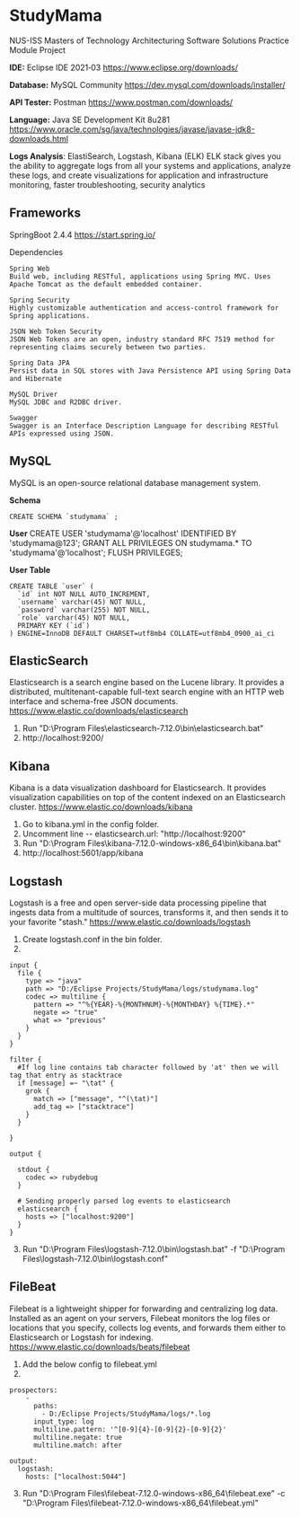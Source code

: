 # StudyMama
NUS-ISS Masters of Technology
Architecturing Software Solutions
Practice Module Project

**IDE:** Eclipse IDE 2021‑03 https://www.eclipse.org/downloads/

**Database:**  MySQL Community https://dev.mysql.com/downloads/installer/

**API Tester:** Postman https://www.postman.com/downloads/

**Language:** Java SE Development Kit 8u281 https://www.oracle.com/sg/java/technologies/javase/javase-jdk8-downloads.html

**Logs Analysis**:
ElastiSearch, Logstash, Kibana (ELK)
ELK stack gives you the ability to aggregate logs from all your systems and applications, analyze these logs, and create visualizations for application and infrastructure monitoring, faster troubleshooting, security analytics

Frameworks
-
SpringBoot 2.4.4
https://start.spring.io/

Dependencies
```
Spring Web
Build web, including RESTful, applications using Spring MVC. Uses Apache Tomcat as the default embedded container.

Spring Security
Highly customizable authentication and access-control framework for Spring applications.

JSON Web Token Security
JSON Web Tokens are an open, industry standard RFC 7519 method for representing claims securely between two parties.

Spring Data JPA
Persist data in SQL stores with Java Persistence API using Spring Data and Hibernate

MySQL Driver
MySQL JDBC and R2DBC driver.

Swagger
Swagger is an Interface Description Language for describing RESTful APIs expressed using JSON. 
```

MySQL
-
MySQL is an open-source relational database management system.

**Schema**
```
CREATE SCHEMA `studymama` ;
```
**User**
CREATE USER 'studymama'@'localhost' IDENTIFIED BY 'studymama@123';
GRANT ALL PRIVILEGES ON studymama.* TO 'studymama'@'localhost';
FLUSH PRIVILEGES;

**User Table**
```
CREATE TABLE `user` (
  `id` int NOT NULL AUTO_INCREMENT,
  `username` varchar(45) NOT NULL,
  `password` varchar(255) NOT NULL,
  `role` varchar(45) NOT NULL,
  PRIMARY KEY (`id`)
) ENGINE=InnoDB DEFAULT CHARSET=utf8mb4 COLLATE=utf8mb4_0900_ai_ci
```

ElasticSearch
-
Elasticsearch is a search engine based on the Lucene library. It provides a distributed, multitenant-capable full-text search engine with an HTTP web interface and schema-free JSON documents.
https://www.elastic.co/downloads/elasticsearch

1. Run "D:\Program Files\elasticsearch-7.12.0\bin\elasticsearch.bat"
2. http://localhost:9200/

Kibana
-
Kibana is a data visualization dashboard for Elasticsearch. It provides visualization capabilities on top of the content indexed on an Elasticsearch cluster.
https://www.elastic.co/downloads/kibana

1. Go to kibana.yml in the config folder.
2. Uncomment line -- elasticsearch.url: "http://localhost:9200"
3. Run "D:\Program Files\kibana-7.12.0-windows-x86_64\bin\kibana.bat"
4. http://localhost:5601/app/kibana

Logstash
-
Logstash is a free and open server-side data processing pipeline that ingests data from a multitude of sources, transforms it, and then sends it to your favorite "stash."
https://www.elastic.co/downloads/logstash

1. Create logstash.conf in the bin folder.
2.
```
input {
  file {
    type => "java"
    path => "D:/Eclipse Projects/StudyMama/logs/studymama.log"
    codec => multiline {
      pattern => "^%{YEAR}-%{MONTHNUM}-%{MONTHDAY} %{TIME}.*"
      negate => "true"
      what => "previous"
    }
  }
}
 
filter {
  #If log line contains tab character followed by 'at' then we will tag that entry as stacktrace
  if [message] =~ "\tat" {
    grok {
      match => ["message", "^(\tat)"]
      add_tag => ["stacktrace"]
    }
  }
 
}
 
output {
   
  stdout {
    codec => rubydebug
  }
 
  # Sending properly parsed log events to elasticsearch
  elasticsearch {
    hosts => ["localhost:9200"]
  }
}
```
3. Run "D:\Program Files\logstash-7.12.0\bin\logstash.bat" -f "D:\Program Files\logstash-7.12.0\bin\logstash.conf"

FileBeat
-
Filebeat is a lightweight shipper for forwarding and centralizing log data. Installed as an agent on your servers, Filebeat monitors the log files or locations that you specify, collects log events, and forwards them either to Elasticsearch or Logstash for indexing.
https://www.elastic.co/downloads/beats/filebeat

1. Add the below config to filebeat.yml
2.
```
prospectors:
    -
      paths:
        - D:/Eclipse Projects/StudyMama/logs/*.log
      input_type: log
      multiline.pattern: '^[0-9]{4}-[0-9]{2}-[0-9]{2}'
      multiline.negate: true
      multiline.match: after
      
output:
  logstash:
    hosts: ["localhost:5044"]	
```
3. Run "D:\Program Files\filebeat-7.12.0-windows-x86_64\filebeat.exe" -c "D:\Program Files\filebeat-7.12.0-windows-x86_64\filebeat.yml"